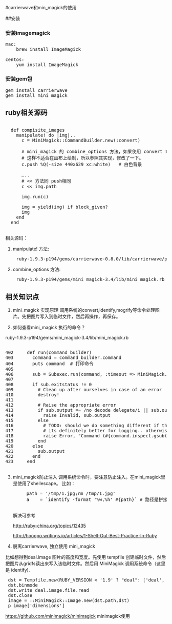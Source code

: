 #carrierwave和min_magick的使用

##安装


### 安装imagemagick

<pre>
mac:
	brew install ImageMagick

centos:
	yum install ImageMagick
</pre>

### 安装gem包
<pre>
gem install carrierwave
gem install mini_magick
</pre>

## ruby相关源码

<pre>

  def compisite_images
    manipulate! do |img|..
      c = MiniMagick::CommandBuilder.new(:convert)
      
      # mini_magick 的 combine_options 方法，如果使用 convert 命令，那么会把文件路径放在第一个参数。
      # 这样不适合在画布上绘制，所以参照其实现，修改了一下。
      c.push %Q(-size 440x629 xc:white)   # 白色背景
	  
	  …..
	  # << 方法同 push相同
      c << img.path

      img.run(c)

      img = yield(img) if block_given?
      img
    end
  end
  
</pre>

相关源码：

1. manipulate! 方法:

<pre>
	ruby-1.9.3-p194/gems/carrierwave-0.8.0/lib/carrierwave/processing/mini_magick.rb
</pre>

2. combine_options 方法:

<pre>
	ruby-1.9.3-p194/gems/mini_magick-3.4/lib/mini_magick.rb +256
</pre>

## 相关知识点
1. mini_magick 实现原理
	调用系统的convert,identify,mogrify等命令处理图片。先把图片写入到临时文件，然后再操作，再保存。

2. 如何查看mini_magick 执行的命令？

ruby-1.9.3-p194/gems/mini_magick-3.4/lib/mini_magick.rb
<pre>

402     def run(command_builder)
403       command = command_builder.command
404       puts command  # 打印命令
405
406       sub = Subexec.run(command, :timeout => MiniMagick.timeout)
407
408       if sub.exitstatus != 0
409         # Clean up after ourselves in case of an error
410         destroy!
411
412         # Raise the appropriate error
413         if sub.output =~ /no decode delegate/i || sub.output =~ /did not return an image/i
414           raise Invalid, sub.output
415         else
416           # TODO: should we do something different if the command times out ...?
417           # its definitely better for logging.. otherwise we dont really know
418           raise Error, "Command (#{command.inspect.gsub("\\", "")}) failed: #{{:status_code => sub.exitstatus, :output => sub.output}.inspect}"
419         end
420       else
421         sub.output
422       end
423     end

</pre>


3. mini_magick防止注入
	调用系统命令时，要注意防止注入。在mini_magick里是使用了shellescape。
	比如：
	<pre>
		path = '/tmp/1.jpg;rm /tmp/1.jpg'
		a    = `identify -format '%w,%h' #{path}` # 路径是拼接的
	</pre>
	
	解决可参考 
	
	http://ruby-china.org/topics/12435
	
	http://hooopo.writings.io/articles/1-Shell-Out-Best-Practice-In-Ruby
	
4. 脱离carrierwave, 独立使用 mini_magick 

比如想得到deal.image 图片的高度和宽度。先使用 tempfile 创建临时文件，然后把图片从gridfs读出来写入该临时文件。然后用 MiniMagick 调用系统命令（这里是 identify).
<pre>
 dst = Tempfile.new(RUBY_VERSION < '1.9' ? "deal": ['deal', ".jpg"])
 dst.binmode
 dst.write deal.image.file.read
 dst.close
 image = ::MiniMagick::Image.new(dst.path,dst)
 p image['dimensions']
</pre>

https://github.com/minimagick/minimagick minimagick使用
